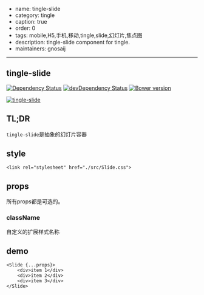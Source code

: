 - name: tingle-slide
- category: tingle
- caption: true
- order: 0
- tags: mobile,H5,手机,移动,tingle,slide,幻灯片,焦点图
- description: tingle-slide component for tingle.
- maintainers: gnosaij

---

## tingle-slide

[![Dependency Status](http://img.shields.io/david/tinglejs/tingle-slide.svg?style=flat-square)](https://david-dm.org/tinglejs/tingle-slide) [![devDependency Status](http://img.shields.io/david/dev/tinglejs/tingle-slide.svg?style=flat-square)](https://david-dm.org/tinglejs/tingle-slide#info=devDependencies) [![Bower version](https://badge.fury.io/bo/tingle-slide.svg)](http://badge.fury.io/bo/tingle-slide)

[![tingle-slide](https://nodei.co/npm/tingle-slide.png)](https://npmjs.org/package/tingle-slide)

## TL;DR

`tingle-slide`是抽象的幻灯片容器


## style

```
<link rel="stylesheet" href="./src/Slide.css">
```

## props

所有props都是可选的。

### className 

自定义的扩展样式名称

## demo

```
<Slide {...props}>
    <div>item 1</div>
    <div>item 2</div>
    <div>item 3</div>
</Slide>
```





